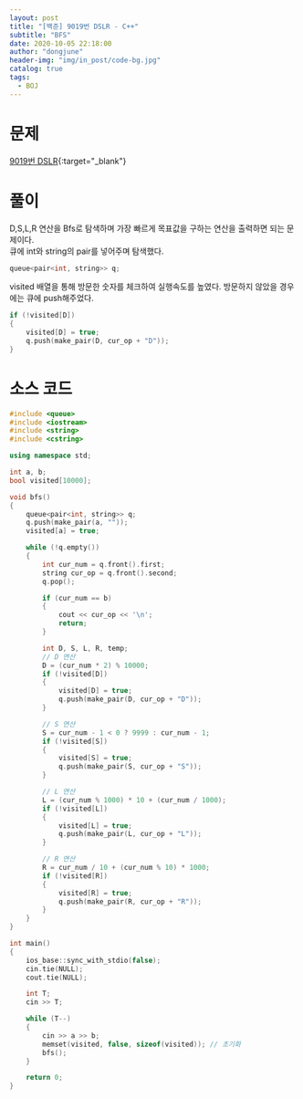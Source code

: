 ```yaml
---
layout: post
title: "[백준] 9019번 DSLR - C++"
subtitle: "BFS"
date: 2020-10-05 22:18:00
author: "dongjune"
header-img: "img/in_post/code-bg.jpg"
catalog: true
tags:
  - BOJ
---
```


# 문제

[9019번 DSLR](https://www.acmicpc.net/problem/9019){:target="_blank"}

# 풀이

D,S,L,R 연산을 Bfs로 탐색하며 가장 빠르게 목표값을 구하는 연산을 출력하면 되는 문제이다.  
큐에 int와 string의 pair를 넣어주며 탐색했다.

```c++
queue<pair<int, string>> q;
```

visited 배열을 통해 방문한 숫자를 체크하여 실행속도를 높였다. 방문하지 않았을 경우에는 큐에 push해주었다.

```c++
if (!visited[D])
{
    visited[D] = true;
    q.push(make_pair(D, cur_op + "D"));
}
```

# 소스 코드

```c++
#include <queue>
#include <iostream>
#include <string>
#include <cstring>

using namespace std;

int a, b;
bool visited[10000];

void bfs()
{
    queue<pair<int, string>> q;
    q.push(make_pair(a, ""));
    visited[a] = true;

    while (!q.empty())
    {
        int cur_num = q.front().first;
        string cur_op = q.front().second;
        q.pop();

        if (cur_num == b)
        {
            cout << cur_op << '\n';
            return;
        }

        int D, S, L, R, temp;
        // D 연산
        D = (cur_num * 2) % 10000;
        if (!visited[D])
        {
            visited[D] = true;
            q.push(make_pair(D, cur_op + "D"));
        }

        // S 연산
        S = cur_num - 1 < 0 ? 9999 : cur_num - 1;
        if (!visited[S])
        {
            visited[S] = true;
            q.push(make_pair(S, cur_op + "S"));
        }

        // L 연산
        L = (cur_num % 1000) * 10 + (cur_num / 1000);
        if (!visited[L])
        {
            visited[L] = true;
            q.push(make_pair(L, cur_op + "L"));
        }

        // R 연산
        R = cur_num / 10 + (cur_num % 10) * 1000;
        if (!visited[R])
        {
            visited[R] = true;
            q.push(make_pair(R, cur_op + "R"));
        }
    }
}

int main()
{
    ios_base::sync_with_stdio(false);
    cin.tie(NULL);
    cout.tie(NULL);

    int T;
    cin >> T;

    while (T--)
    {
        cin >> a >> b;
        memset(visited, false, sizeof(visited)); // 초기화
        bfs();
    }

    return 0;
}
```
